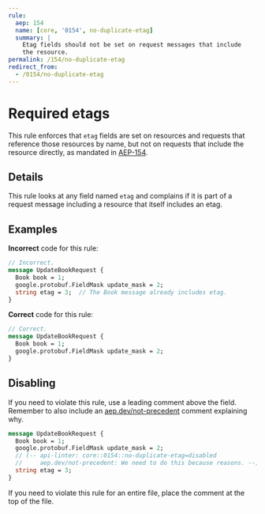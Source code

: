```yaml
---
rule:
  aep: 154
  name: [core, '0154', no-duplicate-etag]
  summary: |
    Etag fields should not be set on request messages that include
    the resource.
permalink: /154/no-duplicate-etag
redirect_from:
  - /0154/no-duplicate-etag
---
```


# Required etags

This rule enforces that `etag` fields are set on resources and requests that
reference those resources by name, but not on requests that include the
resource directly, as mandated in [AEP-154][].

## Details

This rule looks at any field named `etag` and complains if it is part of a
request message including a resource that itself includes an etag.

## Examples

**Incorrect** code for this rule:

```proto
// Incorrect.
message UpdateBookRequest {
  Book book = 1;
  google.protobuf.FieldMask update_mask = 2;
  string etag = 3;  // The Book message already includes etag.
}
```

**Correct** code for this rule:

```proto
// Correct.
message UpdateBookRequest {
  Book book = 1;
  google.protobuf.FieldMask update_mask = 2;
}
```

## Disabling

If you need to violate this rule, use a leading comment above the field.
Remember to also include an [aep.dev/not-precedent][] comment explaining why.

```proto
message UpdateBookRequest {
  Book book = 1;
  google.protobuf.FieldMask update_mask = 2;
  // (-- api-linter: core::0154::no-duplicate-etag=disabled
  //     aep.dev/not-precedent: We need to do this because reasons. --)
  string etag = 3;
}
```

If you need to violate this rule for an entire file, place the comment at the
top of the file.

[aep-154]: https://aep.dev/154
[aep.dev/not-precedent]: https://aep.dev/not-precedent

